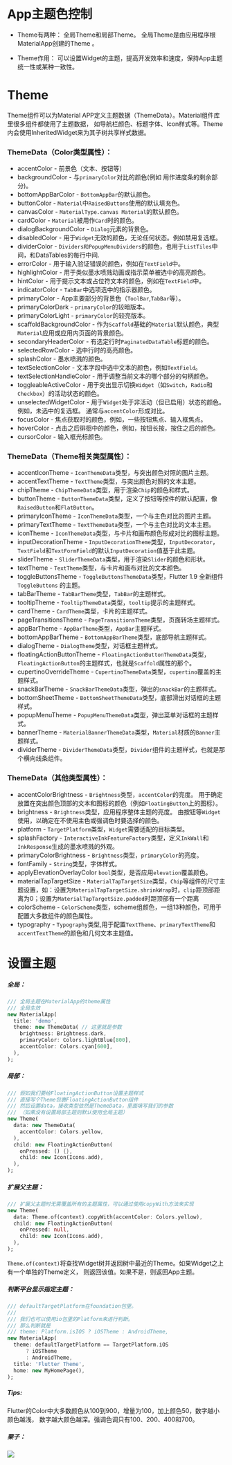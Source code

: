 # App主题色控制

* Theme有两种：
全局Theme和局部Theme。 全局Theme是由应用程序根MaterialApp创建的Theme 。

* Theme作用：
可以设置Widget的主题，提高开发效率和速度，保持App主题统一性或某种一致性。

# Theme
Theme组件可以为Material APP定义主题数据（ThemeData）。Material组件库里很多组件都使用了主题数据，
如导航栏颜色、标题字体、Icon样式等。Theme内会使用InheritedWidget来为其子树共享样式数据。

### ThemeData（Color类型属性）：

* accentColor - 前景色（文本、按钮等）
* backgroundColor - 与`primaryColor`对比的颜色(例如 用作进度条的剩余部分)。
* bottomAppBarColor - `BottomAppBar`的默认颜色。
* buttonColor - `Material`中`RaisedButtons`使用的默认填充色。
* canvasColor - `MaterialType.canvas Material`的默认颜色。
* cardColor - `Material`被用作`Card`时的颜色。
* dialogBackgroundColor - `Dialog`元素的背景色。
* disabledColor - 用于`Widget`无效的颜色，无论任何状态。例如禁用复选框。
* dividerColor - `Dividers和PopupMenuDividers`的颜色，也用于`ListTiles`中间，和DataTables的每行中间.
* errorColor - 用于输入验证错误的颜色，例如在`TextField`中。
* highlightColor - 用于类似墨水喷溅动画或指示菜单被选中的高亮颜色。
* hintColor - 用于提示文本或占位符文本的颜色，例如在`TextField`中。
* indicatorColor - `TabBar`中选项选中的指示器颜色。
* primaryColor - App主要部分的背景色（`ToolBar`,`TabBar`等）。
* primaryColorDark - `primaryColor`的较暗版本。
* primaryColorLight - `primaryColor`的较亮版本。
* scaffoldBackgroundColor - 作为`Scaffold`基础的`Material`默认颜色，典型`Material`应用或应用内页面的背景颜色。
* secondaryHeaderColor - 有选定行时`PaginatedDataTable`标题的颜色。
* selectedRowColor - 选中行时的高亮颜色。
* splashColor - 墨水喷溅的颜色。
* textSelectionColor - 文本字段中选中文本的颜色，例如`TextField`。
* textSelectionHandleColor - 用于调整当前文本的哪个部分的句柄颜色。
* toggleableActiveColor - 用于突出显示切换`Widget`（如`Switch`，`Radio`和`Checkbox`）的活动状态的颜色。
* unselectedWidgetColor - 用于`Widget`处于非活动（但已启用）状态的颜色。 例如，未选中的复选框。 通常与`accentColor`形成对比。
* focusColor - 焦点获取时的颜色，例如，一些按钮焦点、输入框焦点。
* hoverColor - 点击之后徘徊中的颜色，例如，按钮长按，按住之后的颜色。
* cursorColor - 输入框光标颜色。


### ThemeData（Theme相关类型属性）：

* accentIconTheme - `IconThemeData`类型，与突出颜色对照的图片主题。
* accentTextTheme - `TextTheme`类型，与突出颜色对照的文本主题。
* chipTheme - `ChipThemeData`类型，用于渲染`Chip`的颜色和样式。
* buttonTheme - `ButtonThemeData`类型，定义了按钮等控件的默认配置，像`RaisedButton`和`FlatButton`。
* primaryIconTheme - `IconThemeData`类型，一个与主色对比的图片主题。
* primaryTextTheme - `TextThemeData`类型，一个与主色对比的文本主题。
* iconTheme - `IconThemeData`类型，与卡片和画布颜色形成对比的图标主题。
* inputDecorationTheme - `InputDecorationTheme`类型，`InputDecorator`，`TextField`和`TextFormField`的默认`InputDecoration`值基于此主题。
* sliderTheme - `SliderThemeData`类型，用于渲染`Slider`的颜色和形状。
* textTheme - `TextTheme`类型，与卡片和画布对比的文本颜色。
* toggleButtonsTheme - `ToggleButtonsThemeData`类型，​Flutter 1.9 全新组件 `ToggleButtons` 的主题。
* tabBarTheme - `TabBarTheme`类型，`TabBar`的主题样式。
* tooltipTheme - `TooltipThemeData`类型，`tooltip`提示的主题样式。
* cardTheme - `CardTheme`类型，卡片的主题样式。
* pageTransitionsTheme - `PageTransitionsTheme`类型，页面转场主题样式。
* appBarTheme - `AppBarTheme`类型，`AppBar`主题样式。
* bottomAppBarTheme - `BottomAppBarTheme`类型，底部导航主题样式。
* dialogTheme - `DialogTheme`类型，对话框主题样式。
* floatingActionButtonTheme - `FloatingActionButtonThemeData`类型，`FloatingActionButton`的主题样式，也就是`Scaffold`属性的那个。
* cupertinoOverrideTheme - `CupertinoThemeData`类型，`cupertino`覆盖的主题样式。
* snackBarTheme - `SnackBarThemeData`类型，弹出的`snackBar`的主题样式。
* bottomSheetTheme - `BottomSheetThemeData`类型，底部滑出对话框的主题样式。
* popupMenuTheme - `PopupMenuThemeData`类型，弹出菜单对话框的主题样式。
* bannerTheme - `MaterialBannerThemeData`类型，`Material`材质的`Banner`主题样式。
* dividerTheme - `DividerThemeData`类型，`Divider`组件的主题样式，也就是那个横向线条组件。

### ThemeData（其他类型属性）：

* accentColorBrightness - `Brightness`类型，`accentColor`的亮度。 用于确定放置在突出颜色顶部的文本和图标的颜色（例如`FloatingButton`上的图标）。
* brightness - `Brightness`类型，应用程序整体主题的亮度。 由按钮等`Widget`使用，以确定在不使用主色或强调色时要选择的颜色。
* platform - `TargetPlatform`类型，`Widget`需要适配的目标类型。
* splashFactory - `InteractiveInkFeatureFactory`类型，定义`InkWall`和`InkResponse`生成的墨水喷溅的外观。
* primaryColorBrightness - `Brightness`类型，`primaryColor`的亮度。
* fontFamily - `String`类型，字体样式。
* applyElevationOverlayColor `bool`类型，是否应用`elevation`覆盖颜色。
* materialTapTargetSize - `MaterialTapTargetSize`类型，`Chip`等组件的尺寸主题设置，如：设置为`MaterialTapTargetSize.shrinkWrap`时，`clip`距顶部距离为0；设置为`MaterialTapTargetSize.padded`时距顶部有一个距离
* colorScheme - `ColorScheme`类型，scheme组颜色，一组13种颜色，可用于配置大多数组件的颜色属性。
* typography - `Typography`类型,用于配置`TextTheme`、`primaryTextTheme`和`accentTextTheme`的颜色和几何文本主题值。

# 设置主题
##### 全局：
```dart
/// 全局主题在MaterialApp的theme属性
/// 全局生效
new MaterialApp(
  title: 'demo',
  theme: new ThemeData( // 这里就是参数
    brightness: Brightness.dark,
    primaryColor: Colors.lightBlue[800],
    accentColor: Colors.cyan[600],
  ),
);
```
##### 局部：
```dart
/// 假如我们要给FloatingActionButton设置主题样式
/// 直接写个Theme包裹FloatingActionButton组件
/// 然后设置data，接收类型依然是ThemeData，里面填写我们的参数
/// （如果没有设置局部主题则默认使用全局主题）
new Theme(
  data: new ThemeData(
    accentColor: Colors.yellow,
  ),
  child: new FloatingActionButton(
    onPressed: () {},
    child: new Icon(Icons.add),
  ),
);
```

##### 扩展父主题：
```dart
/// 扩展父主题时无需覆盖所有的主题属性，可以通过使用copyWith方法来实现
new Theme(
  data: Theme.of(context).copyWith(accentColor: Colors.yellow),
  child: new FloatingActionButton(
    onPressed: null,
    child: new Icon(Icons.add),
  ),
);
```
`Theme.of(context)`将查找Widget树并返回树中最近的Theme。如果Widget之上有一个单独的Theme定义，
则返回该值。如果不是，则返回App主题。

##### 判断平台显示指定主题：
```dart
/// defaultTargetPlatform在foundation包里。
/// 
/// 我们也可以使用io包里的Platform来进行判断。
/// 那么判断就是
/// theme: Platform.isIOS ? iOSTheme : AndroidTheme,
new MaterialApp(
  theme: defaultTargetPlatform == TargetPlatform.iOS
      ? iOSTheme
      : AndroidTheme,
  title: 'Flutter Theme',
  home: new MyHomePage(),
);
```

##### Tips:
Flutter的Color中大多数颜色从100到900，增量为100，加上颜色50，数字越小颜色越浅，
数字越大颜色越深。强调色调只有100、200、400和700。

##### 栗子：

![](../img/color.jpeg)
